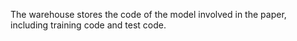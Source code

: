 The warehouse stores the code of the model involved in the paper, including training code and test code.
